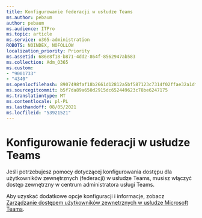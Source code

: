 ```yaml
---
title: Konfigurowanie federacji w usłudze Teams
ms.author: pebaum
author: pebaum
ms.audience: ITPro
ms.topic: article
ms.service: o365-administration
ROBOTS: NOINDEX, NOFOLLOW
localization_priority: Priority
ms.assetid: 686e8f18-b871-4dd2-864f-8562947ab583
ms.collection: Adm_O365
ms.custom:
- "9001733"
- "4340"
ms.openlocfilehash: 8907498faf18b2661d12812a5bf587123c7314f02ffae32a1df9d073e6767401
ms.sourcegitcommit: b5f7da89a650d2915dc652449623c78be6247175
ms.translationtype: MT
ms.contentlocale: pl-PL
ms.lasthandoff: 08/05/2021
ms.locfileid: "53921521"
---
```

# <a name="set-up-teams-federation"></a>Konfigurowanie federacji w usłudze Teams

Jeśli potrzebujesz pomocy dotyczącej konfigurowania dostępu dla użytkowników zewnętrznych (federacji) w usłudze Teams, musisz włączyć dostęp zewnętrzny w centrum administratora usługi Teams.

Aby uzyskać dodatkowe opcje konfiguracji i informacje, zobacz [Zarządzanie dostępem użytkowników zewnętrznych w usłudze Microsoft Teams](https://docs.microsoft.com/microsoftteams/manage-external-access).
